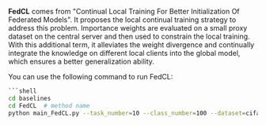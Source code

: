 **FedCL** comes from "Continual Local Training For Better Initialization Of Federated Models". It proposes the local continual training strategy to address this problem. Importance weights are evaluated on a small proxy dataset on the central server and then used to constrain the local training. With this additional term, it alleviates the weight divergence and continually integrate the knowledge on different local clients into the global model, which ensures a better generalization ability.

You can use the following command to run FedCL:



~~~sh
```shell
cd baselines
cd FedCL  # method name
python main_FedCL.py --task_number=10 --class_number=100 --dataset=cifar100 
~~~

